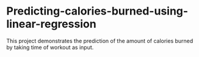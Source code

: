 # Predicting-calories-burned-using-linear-regression
This project demonstrates the prediction of the amount of calories burned by taking time of workout as input.
